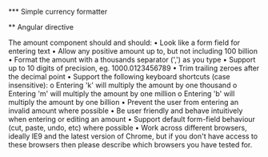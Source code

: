 *** Simple currency formatter

** Angular directive

The amount component should and should:
•	Look like a form field for entering text
•	Allow any positive amount up to, but not including 100 billion
•	Format the amount with a thousands separator (',') as you type
•	Support up to 10 digits of precision, eg. 1000.0123456789
•	Trim trailing zeroes after the decimal point
•	Support the following keyboard shortcuts (case insensitive):
o	Entering 'k' will multiply the amount by one thousand
o	Entering 'm' will multiply the amount by one million
o	Entering 'b' will multiply the amount by one billion
•	Prevent the user from entering an invalid amount where possible
•	Be user friendly and behave intuitively when entering or editing an amount
•	Support default form-field behaviour (cut, paste, undo, etc) where possible
•	Work across different browsers, ideally IE9 and the latest version of Chrome, but if you don't have access to these browsers then please describe which browsers you have tested for.
